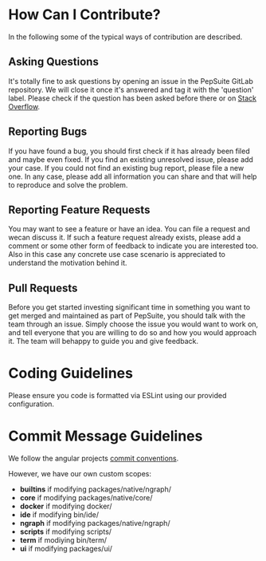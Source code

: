 
# How Can I Contribute?

In the following some of the typical ways of contribution are described.

## Asking Questions

It's totally fine to ask questions by opening an issue in the PepSuite GitLab
repository. 
We will close it once it's answered and tag it with the 'question'
label. 
Please check if the question has been asked before there or on [Stack
Overflow](https://stackoverflow.com).

## Reporting Bugs

If you have found a bug, you should first check if it has already been filed
and maybe even fixed.
If you find an existing unresolved issue, please add your
case.
If you could not find an existing bug report, please file a new one.
In any case, please add all information you can share and that will help to
reproduce and solve the problem.

## Reporting Feature Requests

You may want to see a feature or have an idea.
You can file a request and wecan discuss it.
If such a feature request already exists, please add a comment or some other form of feedback to indicate you are interested too. 
Also in this case any concrete use case scenario is appreciated to understand the motivation behind it.

## Pull Requests

Before you get started investing significant time in something you want to get merged and maintained as part of PepSuite, you should talk with the team through an issue. 
Simply choose the issue you would want to work on, and tell everyone that you are willing to do so and how you would approach it. 
The team will behappy to guide you and give feedback.

# Coding Guidelines

Please ensure you code is formatted via ESLint using our provided configuration.

# Commit Message Guidelines
We follow the angular projects [commit conventions](https://gitlab.com/pep10/pepsuite/-/snippets/2238987).

However, we have our own custom scopes:
* **builtins** if modifying packages/native/ngraph/
* **core** if modifying packages/native/core/
* **docker** if modifying docker/
* **ide** if modifying bin/ide/
* **ngraph** if modifying packages/native/ngraph/
* **scripts** if modifying scripts/
* **term** if modiying bin/term/
* **ui** if modifying packages/ui/
